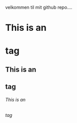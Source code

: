 velkommen til mit github repo....

# This is an <h1> tag
## This is an <h2> tag
###### This is an <h6> tag